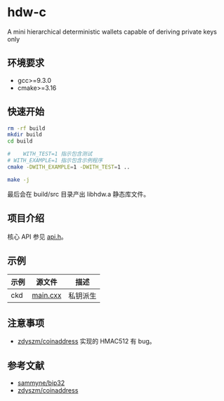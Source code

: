 # hdw-c
A mini  hierarchical deterministic wallets capable of deriving private keys only

## 环境要求
- gcc>=9.3.0
- cmake>=3.16

## 快速开始

```bash
rm -rf build
mkdir build
cd build

#    WITH_TEST=1 指示包含测试
# WITH_EXAMPLE=1 指示包含示例程序
cmake -DWITH_EXAMPLE=1 -DWITH_TEST=1 ..

make -j
```

最后会在 build/src 目录产出 libhdw.a 静态库文件。

## 项目介绍

核心 API 参见 [api.h](./include/hdw/api.h)。

## 示例

示例 | 源文件 | 描述
----|-------|------
ckd | [main.cxx](./examples/ckd/main.cxx) | 私钥派生

## 注意事项
- [zdyszm/coinaddress] 实现的 HMAC512 有 bug。

## 参考文献
- [sammyne/bip32]
- [zdyszm/coinaddress]

[sammyne/bip32]: https://github.com/sammyne/bip32
[zdyszm/coinaddress]: https://github.com/zdyszm/coinaddress
